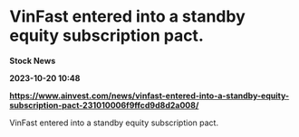 # VinFast entered into a standby equity subscription pact.
**Stock News**

**2023-10-20 10:48**

**https://www.ainvest.com/news/vinfast-entered-into-a-standby-equity-subscription-pact-231010006f9ffcd9d8d2a008/**

VinFast entered into a standby equity subscription pact.